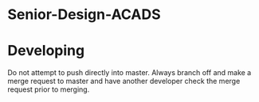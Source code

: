 # Senior-Design-ACADS

# Developing

Do not attempt to push directly into master. Always branch off and make a merge request to master and have another developer check the merge request prior to merging.
